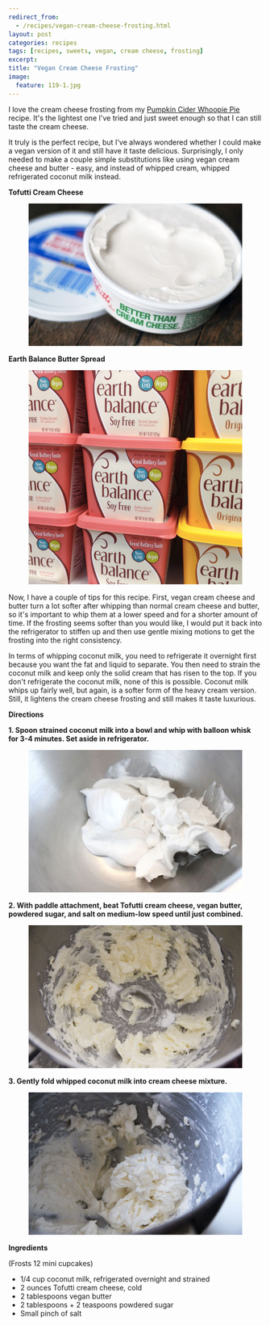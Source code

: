 ```yaml
---
redirect_from: 
  - /recipes/vegan-cream-cheese-frosting.html
layout: post
categories: recipes
tags: [recipes, sweets, vegan, cream cheese, frosting]
excerpt: 
title: "Vegan Cream Cheese Frosting"
image:
  feature: 119-1.jpg
---
```


I love the cream cheese frosting from my [Pumpkin Cider Whoopie Pie](http://www.eastmeetskitchen.com/recipes/pumpkin-cider-whoopie-pie.html) recipe.  It's the lightest one I've tried and just sweet enough so that I can still taste the cream cheese.  

It truly is the perfect recipe, but I've always wondered whether I could make a vegan version of it and still have it taste delicious.  Surprisingly, I only needed to make a couple simple substitutions like using vegan cream cheese and butter - easy, and instead of whipped cream, whipped refrigerated coconut milk instead.

__Tofutti Cream Cheese__

<figure> <img src='/images/119-2.jpg'> </figure>


__Earth Balance Butter Spread__

<figure> <img src='/images/119-3.jpg'> </figure>

Now, I have a couple of tips for this recipe.  First, vegan cream cheese and butter turn a lot softer after whipping than normal cream cheese and butter, so it's important to whip them at a lower speed and for a shorter amount of time.  If the frosting seems softer than you would like, I would put it back into the refrigerator to stiffen up and then use gentle mixing motions to get the frosting into the right consistency.

In terms of whipping coconut milk, you need to refrigerate it overnight first because you want the fat and liquid to separate.  You then need to strain the coconut milk and keep only the solid cream that has risen to the top.  If you don't refrigerate the coconut milk, none of this is possible.  Coconut milk whips up fairly well, but again, is a softer form of the heavy cream version.  Still, it lightens the cream cheese frosting and still makes it taste luxurious.



__Directions__

__1. Spoon strained coconut milk into a bowl and whip with balloon whisk for 3-4 minutes.  Set aside in refrigerator.__  
<figure> <img src='/images/119-5.jpg'> </figure>

__2. With paddle attachment, beat Tofutti cream cheese, vegan butter, powdered sugar, and salt on medium-low speed until just combined.__  

<figure> <img src='/images/119-4.jpg'> </figure>

__3. Gently fold whipped coconut milk into cream cheese mixture.__  

<figure> <img src='/images/119-6.jpg'> </figure>
<section class='recipe'>
<p><strong>Ingredients</strong></p>

<p>(Frosts 12 mini cupcakes)</p>

<ul><li>1/4 cup coconut milk, refrigerated overnight and strained</li><li>2 ounces Tofutti cream cheese, cold</li><li>2 tablespoons vegan butter</li><li>2 tablespoons + 2 teaspoons powdered sugar</li><li>Small pinch of salt</li></ul></section>
